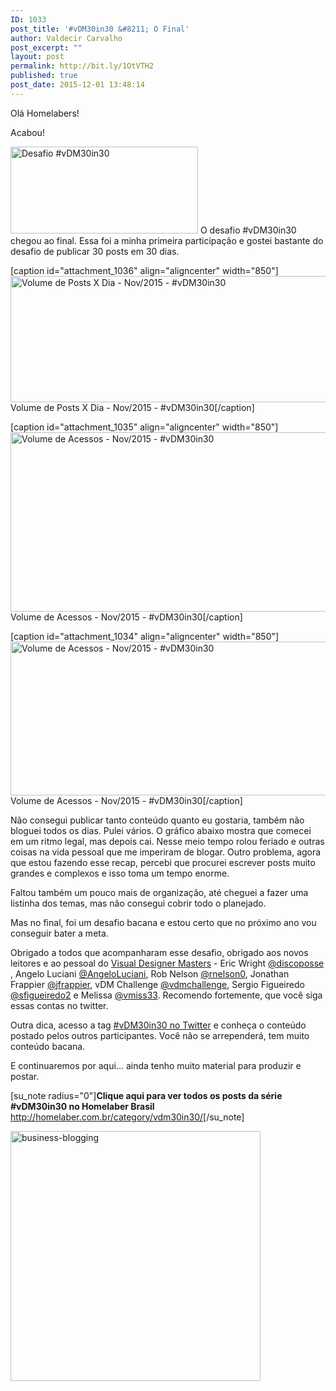 ```yaml
---
ID: 1033
post_title: '#vDM30in30 &#8211; O Final'
author: Valdecir Carvalho
post_excerpt: ""
layout: post
permalink: http://bit.ly/1OtVTH2
published: true
post_date: 2015-12-01 13:48:14
---
```

Olá Homelabers!

Acabou!

<img class="aligncenter wp-image-721 size-medium" src="http://homelaber.com.br/site/wp-content/uploads/2015/10/vDM30in30-300x139.png" alt="Desafio #vDM30in30" width="300" height="139" />
O desafio #vDM30in30 chegou ao final. Essa foi a minha primeira participação e gostei bastante do desafio de publicar 30 posts em 30 dias.

[caption id="attachment_1036" align="aligncenter" width="850"]<img class="wp-image-1036" src="http://homelaber.com.br/site/wp-content/uploads/2015/12/vdm30in30-02.png" alt="Volume de Posts X Dia - Nov/2015 - #vDM30in30" width="850" height="202" /> Volume de Posts X Dia - Nov/2015 - #vDM30in30[/caption]

<!--more-->

[caption id="attachment_1035" align="aligncenter" width="850"]<img class="wp-image-1035" src="http://homelaber.com.br/site/wp-content/uploads/2015/12/vdm30in30-03.png" alt="Volume de Acessos - Nov/2015 - #vDM30in30" width="850" height="287" /> Volume de Acessos - Nov/2015 - #vDM30in30[/caption]

[caption id="attachment_1034" align="aligncenter" width="850"]<img class="wp-image-1034" src="http://homelaber.com.br/site/wp-content/uploads/2015/12/vdm30in30-04.png" alt="Volume de Acessos - Nov/2015 - #vDM30in30" width="850" height="246" /> Volume de Acessos - Nov/2015 - #vDM30in30[/caption]

Não consegui publicar tanto conteúdo quanto eu gostaria, também não bloguei todos os dias. Pulei vários. O gráfico abaixo mostra que comecei em um ritmo legal, mas depois cai. Nesse meio tempo rolou feriado e outras coisas na vida pessoal que me imperiram de blogar. Outro problema, agora que estou fazendo esse recap, percebi que procurei escrever posts muito grandes e complexos e isso toma um tempo enorme.

Faltou também um pouco mais de organização, até cheguei a fazer uma listinha dos temas, mas não consegui cobrir todo o planejado.

Mas no final, foi um desafio bacana e estou certo que no próximo ano vou conseguir bater a meta.

Obrigado a todos que acompanharam esse desafio, obrigado aos novos leitores e ao pessoal do <a href="http://www.virtualdesignmaster.com/" target="_blank">Visual Designer Masters</a> - Eric Wright ‏<a href="https://twitter.com/discoposse?lang=pt" target="_blank">@discoposse</a> , Angelo Luciani ‏<a href="https://twitter.com/angeloluciani" target="_blank">@AngeloLuciani</a>, Rob Nelson ‏<a href="https://twitter.com/rnelson0" target="_blank">@rnelson0</a>, Jonathan Frappier ‏<a href="https://twitter.com/jfrappier" target="_blank">@jfrappier</a>, vDM Challenge ‏<a href="https://twitter.com/vdmchallenge">@vdmchallenge</a>, Sergio Figueiredo
<a href="https://twitter.com/sfigueiredo2" target="_blank">@sfigueiredo2</a> e Melissa ‏<a href="https://twitter.com/vmiss33">@vmiss33</a>. Recomendo fortemente, que você siga essas contas no twitter.

Outra dica, acesso a tag <a href="https://twitter.com/hashtag/vDM30in30" target="_blank">#vDM30in30 no Twitter</a> e conheça o conteúdo postado pelos outros participantes. Você não se arrependerá, tem muito conteúdo bacana.

E continuaremos por aqui... ainda tenho muito material para produzir e postar.

[su_note radius="0"]<b>Clique aqui para ver todos os posts da série #vDM30in30 no Homelaber Brasil</b>
<a href="http://homelaber.com.br/category/vdm30in30/" target="_blank">http://homelaber.com.br/category/vdm30in30/</a>[/su_note]

<img class="aligncenter size-full wp-image-1038" src="http://homelaber.com.br/site/wp-content/uploads/2015/12/business-blogging.jpg" alt="business-blogging" width="400" height="400" />